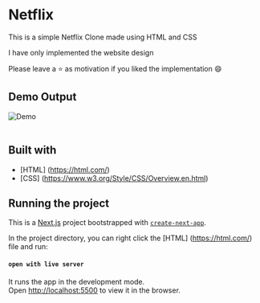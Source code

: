# Netflix
This is a simple Netflix Clone made using HTML and CSS

I have only implemented the website design

Please leave a ⭐ as motivation if you liked the implementation 😄

## Demo Output
![Demo](/public/assets/demo.gif)
<br />
<br />

## Built with
* [HTML] (https://html.com/)
* [CSS] (https://www.w3.org/Style/CSS/Overview.en.html)

## Running the project
This is a [Next.js](https://nextjs.org/) project bootstrapped with [`create-next-app`](https://github.com/vercel/next.js/tree/canary/packages/create-next-app).

In the project directory, you can right click the [HTML] (https://html.com/) file and run:

#### `open with live server`

It runs the app in the development mode.<br />
Open [http://localhost:5500](http://localhost:5500) to view it in the browser. 


